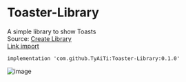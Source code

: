 # Toaster-Library
A simple library to show Toasts <br/>
Source: [Create Library](https://medium.com/@anujguptawork/how-to-create-your-own-android-library-and-publish-it-750e0f7481bf) <br/>
[Link import](https://jitpack.io/#TyAiTi/Toaster-Library)
```
implementation 'com.github.TyAiTi:Toaster-Library:0.1.0'
```
![image](https://user-images.githubusercontent.com/35554335/175247698-5891c0b5-37db-4b69-a8a8-9a9e016f6962.png)
